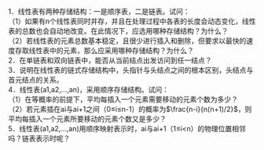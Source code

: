 1．线性表有两种存储结构：一是顺序表，二是链表。试问：  
（1）如果有n个线性表同时并存，并且在处理过程中各表的长度会动态变化，线性表的总数也会自动地改变。在此情况下，应选用哪种存储结构？为什么？  
（2）若线性表的元素总数基本稳定，且很少进行插入和删除，但要求以最快的速度存取线性表中的元素，那么应采用哪种存储结构？为什么？  
2．在单链表和双向链表中，能否从当前结点出发访问到任一结点？  
3．说明在线性表的链式存储结构中，头指针与头结点之间的根本区别，头结点与首元结点的关系。  
4．线性表(a1,a2,…,an)，采用顺序存储结构。试问：  
（1）在等概率的前提下，平均每插入一个元素需要移动的元素个数为多少？  
（2）若元素插在ai与ai+1之间（0≤i≤n-1）的概率为$\frac{n-i}{n(n+1)/2}$，则平均每插入一个元素所要移动的元素个数又是多少？  
5．线性表(a1,a2,…,an)用顺序映射表示时，ai与ai+1（1≤i<n）的物理位置相邻吗？链表表示时呢？  